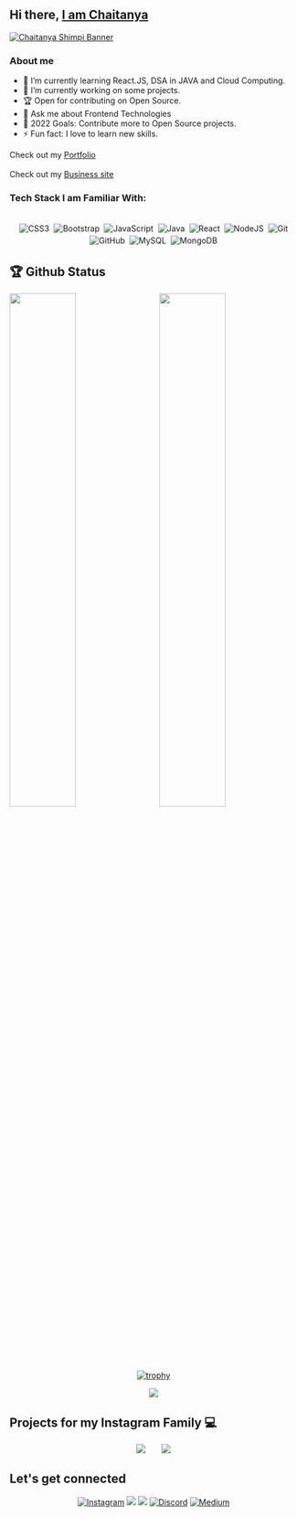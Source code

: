 ## Hi there, [I am Chaitanya](http://chaitany.com/)

[<img src="https://user-images.githubusercontent.com/36589853/115224549-9e367700-a12a-11eb-9e75-0ff68d0b0d52.png" alt="Chaitanya Shimpi Banner">](http://chaitany.com/)

### About me

- 🌱 I’m currently learning React.JS, DSA in JAVA and Cloud Computing.
- 🔭 I’m currently working on some projects.
- 🏆 Open for contributing on Open Source.
- 💬 Ask me about Frontend Technologies
- 🥅 2022 Goals: Contribute more to Open Source projects.
- ⚡ Fun fact: I love to learn new skills.

Check out my [Portfolio](http://chaitany.com/)                            
<br>
Check out my [Business site](https://cratonik.com/)

### Tech Stack I am Familiar With:

<p align="center">
<br/>
<img alt="CSS3" src="https://img.shields.io/badge/css3%20-%231572B6.svg?&style=for-the-badge&logo=css3&logoColor=white" style="margin:2px;"/>
<img alt="Bootstrap" src="https://img.shields.io/badge/bootstrap%20-%23563D7C.svg?&style=for-the-badge&logo=bootstrap&logoColor=white" style="margin:2px;"/>
<img alt="JavaScript" src="https://img.shields.io/badge/javascript%20-%23323330.svg?&style=for-the-badge&logo=javascript&logoColor=%23F7DF1E" style="margin:2px;"/>
<img alt="Java" src="https://img.shields.io/badge/java%20-%2300599C.svg?&style=for-the-badge&logo=c%2B%2B&ogoColor=white" style="margin:2px;"/>
<img alt="React" src="https://img.shields.io/badge/react%20-%2320232a.svg?&style=for-the-badge&logo=react&logoColor=%2361DAFB" style="margin:2px;"/>
<img alt="NodeJS" src="https://img.shields.io/badge/node.js%20-%2343853D.svg?&style=for-the-badge&logo=node.js&logoColor=white" style="margin:2px;"/>
<img alt="Git" src="https://img.shields.io/badge/git%20-%23F05033.svg?&style=for-the-badge&logo=git&logoColor=white" style="margin:2px;"/>
<br>
<img alt="GitHub" src="https://img.shields.io/badge/github%20-%23121011.svg?&style=for-the-badge&logo=github&logoColor=white" style="margin:2px;"/>
<img alt="MySQL" src ="https://img.shields.io/badge/MySQL-%23181717.svg?&style=for-the-badge&logo=mysql&logoColor=white" style="margin:2px;"/>
<img alt="MongoDB" src ="https://img.shields.io/badge/MongoDB-%234ea94b.svg?&style=for-the-badge&logo=mongodb&logoColor=white" style="margin:2px;"/>
<br/>
</p>

## 🏆 Github Status

<img  src="https://github-readme-stats.vercel.app/api?username=chaitanyashimpi&show_icons=true&hide_border=true&theme=dark" width="48%" align="right" >
<img  src="https://github-readme-streak-stats.herokuapp.com/?user=chaitanyashimpi&theme=dark" width="48%" >
<br>

<div align="center">

[![trophy](https://github-profile-trophy.vercel.app/?username=chaitanyashimpi&theme=juicyfresh&margin-w=15)](https://github.com/ryo-ma/github-profile-trophy)

![](https://activity-graph.herokuapp.com/graph?username=chaitanyashimpi&theme=github)
</div>

## Projects for my Instagram Family 💻
<div align="center">

[![](https://github-readme-stats.vercel.app/api/pin/?username=chaitanyashimpi&repo=insta-projects&bg_color=333&title_color=f9b52e&text_color=fff)](https://github.com/chaitanyashimpi/insta-projects) &nbsp;&nbsp;&nbsp;&nbsp;&nbsp;
[![](https://github-readme-stats.vercel.app/api/pin/?username=chaitanyashimpi&repo=Python-Projects&bg_color=333&title_color=f9b52e&text_color=fff)](https://github.com/chaitanyashimpi/Python-Projects)
</div>

## Let's get connected

<div align="center">
  
[<img alt="Instagram" src="https://img.shields.io/badge/Instagram%20-%23E4405F.svg?&style=for-the-badge&logo=Instagram&logoColor=white"/>](https://instagram.com/chaitanyashimpi)
[<img src="https://img.shields.io/badge/Github-%23000000.svg?&style=for-the-badge&logo=github&logoColor=white">](https://github.com/chaitanyashimpi)
[<img src="https://img.shields.io/badge/linkedin-%230077B5.svg?&style=for-the-badge&logo=linkedin&logoColor=white">](http://www.linkedin.com/in/chaitanyashimpi/)
[<img alt="Discord" src="https://img.shields.io/badge/Discord%20-%237289DA.svg?&style=for-the-badge&logo=discord&logoColor=white"/>](https://discord.gg/V3FmgSRDcY)
[<img alt="Medium" src="https://img.shields.io/badge/Medium%20-%23000000.svg?&style=for-the-badge&logo=Medium&logoColor=white"/>](https://chaitanyashimpi.medium.com/)
<br />

</div>
